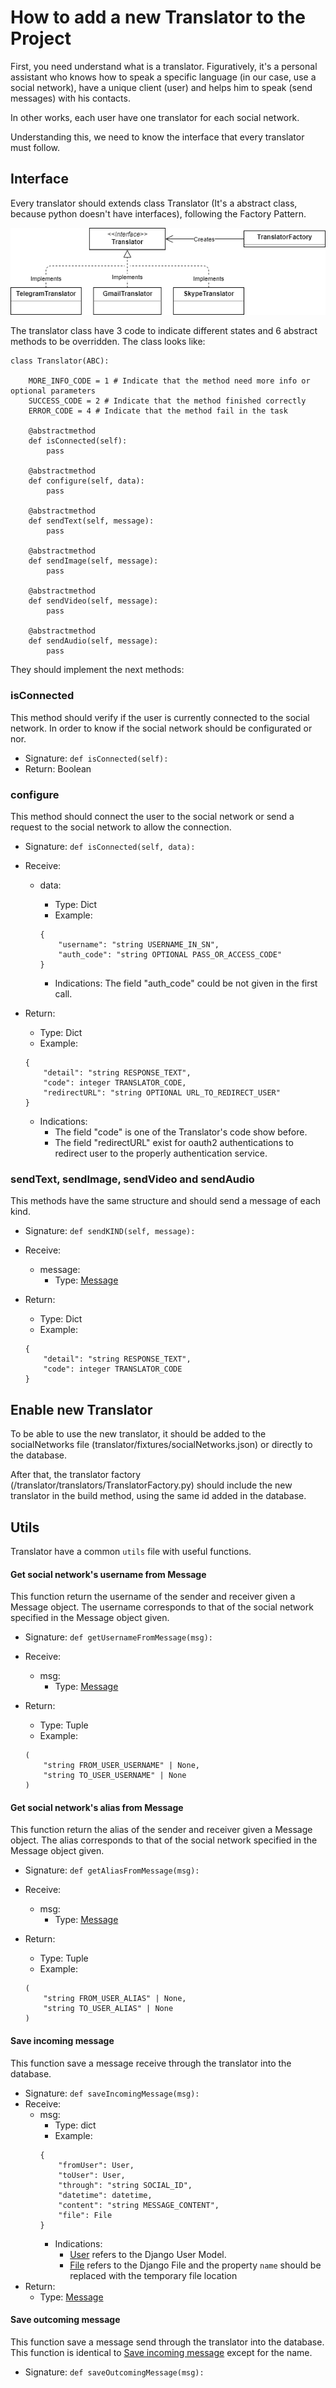 # How to add a new Translator to the Project

First, you need understand what is a translator. 
Figuratively, it's a personal assistant who knows how to speak a specific language 
(in our case, use a social network), 
have a unique client (user) and helps him to speak (send messages) with his contacts.

In other works, each user have one translator for each social network.

Understanding this, we need to know the interface that every translator must follow.

## Interface

Every translator should extends class Translator (It's a abstract class, because python doesn't have interfaces), 
following the Factory Pattern.


![](factory.png)


The translator class have 3 code to indicate different states and 6 abstract methods to be overridden. 
The class looks like:

```
class Translator(ABC):

    MORE_INFO_CODE = 1 # Indicate that the method need more info or optional parameters
    SUCCESS_CODE = 2 # Indicate that the method finished correctly
    ERROR_CODE = 4 # Indicate that the method fail in the task

    @abstractmethod
    def isConnected(self):
        pass

    @abstractmethod
    def configure(self, data):
        pass

    @abstractmethod
    def sendText(self, message):
        pass

    @abstractmethod
    def sendImage(self, message):
        pass

    @abstractmethod
    def sendVideo(self, message):
        pass

    @abstractmethod
    def sendAudio(self, message):
        pass
```

They should implement the next methods:

### isConnected

This method should verify if the user is currently connected to the social network. 
In order to know if the social network should be configurated or nor.

* Signature: ```def isConnected(self):```
* Return: Boolean


### configure

This method should connect the user to the social network or 
send a request to the social network to allow the connection.

- Signature: ```def isConnected(self, data):```
- Receive:
    - data:
        - Type: Dict
        - Example:
        
        ```
        {
            "username": "string USERNAME_IN_SN",
            "auth_code": "string OPTIONAL PASS_OR_ACCESS_CODE"
        }
        ```
        
        - Indications: The field "auth_code" could be not given in the first call.
        
- Return: 
    - Type: Dict
    - Example: 
    
    ```
    {
        "detail": "string RESPONSE_TEXT",
        "code": integer TRANSLATOR_CODE,
        "redirectURL": "string OPTIONAL URL_TO_REDIRECT_USER"
    }    
    ```
    
    - Indications: 
        - The field "code" is one of the Translator's code show before.
        - The field "redirectURL" exist for oauth2 authentications to redirect user to the properly authentication service.

### sendText, sendImage, sendVideo and sendAudio

This methods have the same structure and should send a message of each kind.


- Signature: ```def sendKIND(self, message):```
- Receive:
    - message:
        - Type: [Message](../models/message.md)
- Return: 
    - Type: Dict
    - Example: 
    
    ```
    {
        "detail": "string RESPONSE_TEXT",
        "code": integer TRANSLATOR_CODE
    }    
    ```


## Enable new Translator

To be able to use the new translator, it should be added to the socialNetworks file (translator/fixtures/socialNetworks.json) 
or directly to the database.

After that, the translator factory (/translator/translators/TranslatorFactory.py) should include the new translator 
in the build method, using the same id added in the database.

## Utils
    
Translator have a common `utils` file with useful functions.

#### Get social network's username from Message

This function return the username of the sender and receiver given a Message object.
The username corresponds to that of the social network specified in the Message object given.

- Signature: ```def getUsernameFromMessage(msg):```
- Receive:
    - msg:
        - Type: [Message](../models/message.md)
        
- Return: 
    - Type: Tuple
    - Example: 
    
    ```
    (
        "string FROM_USER_USERNAME" | None,
        "string TO_USER_USERNAME" | None
    ) 
    ```

#### Get social network's alias from Message

This function return the alias of the sender and receiver given a Message object.
The alias corresponds to that of the social network specified in the Message object given.

- Signature: ```def getAliasFromMessage(msg):```
- Receive:
    - msg:
        - Type: [Message](../models/message.md)
        
- Return: 
    - Type: Tuple
    - Example: 
    
    ```
    (
        "string FROM_USER_ALIAS" | None,
        "string TO_USER_ALIAS" | None
    ) 
    ```

#### Save incoming message

This function save a message receive through the translator into the database.

- Signature: ```def saveIncomingMessage(msg):```
- Receive:
    - msg:
        - Type: dict
        - Example:     
        ```
        {
            "fromUser": User,
            "toUser": User,
            "through": "string SOCIAL_ID",
            "datetime": datetime,
            "content": "string MESSAGE_CONTENT",
            "file": File
        } 
        ```
        - Indications: 
            - [User](https://docs.djangoproject.com/en/1.11/ref/contrib/auth/#django.contrib.auth.models.User)
                refers to the Django User Model.
            - [File](https://docs.djangoproject.com/en/1.11/ref/files/file/)
                refers to the Django File and the property `name` should be replaced with the temporary file location
- Return: 
    - Type: [Message](../models/message.md)

#### Save outcoming message

This function save a message send through the translator into the database.
This function is identical to [Save incoming message](#save-incoming-message) except for the name.

- Signature: ```def saveOutcomingMessage(msg):```